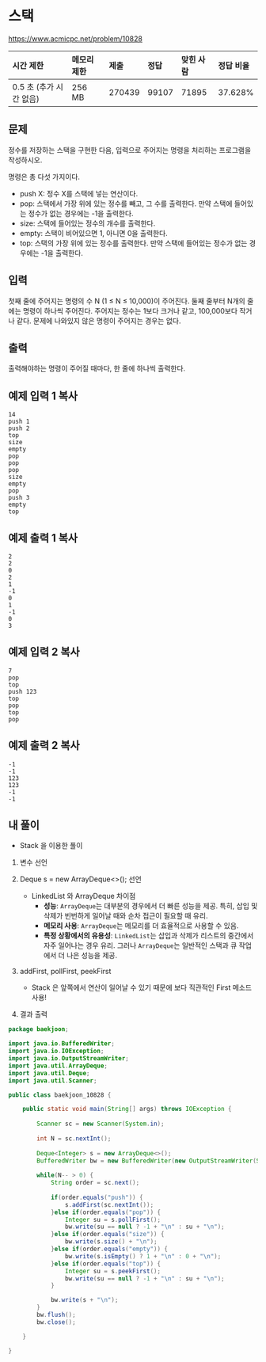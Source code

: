 # 스택 

https://www.acmicpc.net/problem/10828 

| 시간 제한               | 메모리 제한 | 제출   | 정답  | 맞힌 사람 | 정답 비율 |
| :---------------------- | :---------- | :----- | :---- | :-------- | :-------- |
| 0.5 초 (추가 시간 없음) | 256 MB      | 270439 | 99107 | 71895     | 37.628%   |

## 문제

정수를 저장하는 스택을 구현한 다음, 입력으로 주어지는 명령을 처리하는 프로그램을 작성하시오.

명령은 총 다섯 가지이다.

- push X: 정수 X를 스택에 넣는 연산이다.
- pop: 스택에서 가장 위에 있는 정수를 빼고, 그 수를 출력한다. 만약 스택에 들어있는 정수가 없는 경우에는 -1을 출력한다.
- size: 스택에 들어있는 정수의 개수를 출력한다.
- empty: 스택이 비어있으면 1, 아니면 0을 출력한다.
- top: 스택의 가장 위에 있는 정수를 출력한다. 만약 스택에 들어있는 정수가 없는 경우에는 -1을 출력한다.

## 입력

첫째 줄에 주어지는 명령의 수 N (1 ≤ N ≤ 10,000)이 주어진다. 둘째 줄부터 N개의 줄에는 명령이 하나씩 주어진다. 주어지는 정수는 1보다 크거나 같고, 100,000보다 작거나 같다. 문제에 나와있지 않은 명령이 주어지는 경우는 없다.

## 출력

출력해야하는 명령이 주어질 때마다, 한 줄에 하나씩 출력한다.

## 예제 입력 1 복사

```
14
push 1
push 2
top
size
empty
pop
pop
pop
size
empty
pop
push 3
empty
top
```

## 예제 출력 1 복사

```
2
2
0
2
1
-1
0
1
-1
0
3
```

## 예제 입력 2 복사

```
7
pop
top
push 123
top
pop
top
pop
```

## 예제 출력 2 복사

```
-1
-1
123
123
-1
-1
```



## 내 풀이

* Stack 을 이용한 풀이

1. 변수 선언
2. Deque<Integer> s = new ArrayDeque<>(); 선언
   * LinkedList 와 ArrayDeque 차이점
     * **성능**: `ArrayDeque`는 대부분의 경우에서 더 빠른 성능을 제공. 특히, 삽입 및 삭제가 빈번하게 일어날 때와 순차 접근이 필요할 때 유리.
     * **메모리 사용**: `ArrayDeque`는 메모리를 더 효율적으로 사용할 수 있음.
     * **특정 상황에서의 유용성**: `LinkedList`는 삽입과 삭제가 리스트의 중간에서 자주 일어나는 경우 유리. 그러나 `ArrayDeque`는 일반적인 스택과 큐 작업에서 더 나은 성능을 제공.
3. addFirst, pollFirst, peekFirst
   * Stack 은 앞쪽에서 연산이 일어날 수 있기 때문에 보다 직관적인 First 메소드 사용!

4. 결과 출력

```java
package baekjoon;

import java.io.BufferedWriter;
import java.io.IOException;
import java.io.OutputStreamWriter;
import java.util.ArrayDeque;
import java.util.Deque;
import java.util.Scanner;

public class baekjoon_10828 {

	public static void main(String[] args) throws IOException {
		
		Scanner sc = new Scanner(System.in);
		
		int N = sc.nextInt();
		
		Deque<Integer> s = new ArrayDeque<>();
		BufferedWriter bw = new BufferedWriter(new OutputStreamWriter(System.out));
		
		while(N-- > 0) {
			String order = sc.next();
			
			if(order.equals("push")) {
				s.addFirst(sc.nextInt());
			}else if(order.equals("pop")) {
				Integer su = s.pollFirst();
				bw.write(su == null ? -1 + "\n" : su + "\n");
			}else if(order.equals("size")) {
				bw.write(s.size() + "\n");
			}else if(order.equals("empty")) {
				bw.write(s.isEmpty() ? 1 + "\n" : 0 + "\n");
			}else if(order.equals("top")) {
				Integer su = s.peekFirst();
				bw.write(su == null ? -1 + "\n" : su + "\n");
			}

			bw.write(s + "\n");
		}
		bw.flush();
		bw.close();

	}

}
```




